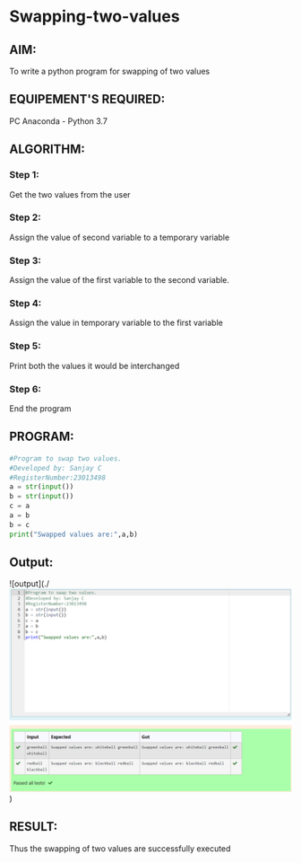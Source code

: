 # Swapping-two-values
## AIM:
To write a python program for swapping of two values
## EQUIPEMENT'S REQUIRED: 
PC
Anaconda - Python 3.7
## ALGORITHM: 
### Step 1:
Get the two values from the user
### Step 2: 
Assign the value of second variable to a temporary variable 
### Step 3: 
Assign the value of the first variable to the second variable.
### Step 4:  
Assign the value in temporary variable to the first variable
### Step 5: 
Print both the values it would be interchanged
### Step 6: 
End the program
## PROGRAM:
```py
#Program to swap two values.
#Developed by: Sanjay C
#RegisterNumber:23013498
a = str(input())
b = str(input())
c = a
a = b
b = c
print("Swapped values are:",a,b)
```

## Output:

![output](./![Alt text](image.png))

## RESULT:
Thus the swapping of two values are successfully executed



